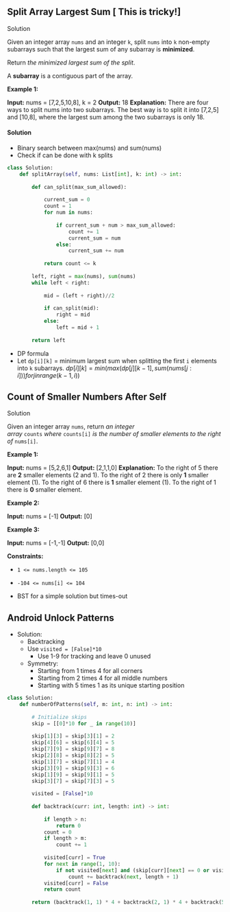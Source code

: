 
## Split Array Largest Sum [ This is tricky!]

Solution

Given an integer array `nums` and an integer `k`, split `nums` into `k` non-empty subarrays such that the largest sum of any subarray is **minimized**.

Return _the minimized largest sum of the split_.

A **subarray** is a contiguous part of the array.

**Example 1:**

**Input:** nums = [7,2,5,10,8], k = 2
**Output:** 18
**Explanation:** There are four ways to split nums into two subarrays.
The best way is to split it into [7,2,5] and [10,8], where the largest sum among the two subarrays is only 18.



#### Solution
- Binary search between max(nums) and sum(nums)
- Check if can be done with k splits
```python
class Solution:
    def splitArray(self, nums: List[int], k: int) -> int:
        
        def can_split(max_sum_allowed):
            
            current_sum = 0
            count = 1 
            for num in nums:
                
                if current_sum + num > max_sum_allowed:
                    count += 1
                    current_sum = num
                else:
                    current_sum += num
        
            return count <= k
        
        left, right = max(nums), sum(nums)
        while left < right:
            
            mid = (left + right)//2
            
            if can_split(mid):
                right = mid
            else:
                left = mid + 1
                
        return left
```

- DP formula
- Let `dp[i][k]` = minimum largest sum when splitting the first `i` elements into `k` subarrays.
$dp[i][k] = min(
    max(dp[j][k-1], sum(nums[j:i]))
    for j in range(k-1, i)
)$


## Count of Smaller Numbers After Self

Solution

Given an integer array `nums`, return _an integer array_ `counts` _where_ `counts[i]` _is the number of smaller elements to the right of_ `nums[i]`.

**Example 1:**

**Input:** nums = [5,2,6,1]
**Output:** [2,1,1,0]
**Explanation:**
To the right of 5 there are **2** smaller elements (2 and 1).
To the right of 2 there is only **1** smaller element (1).
To the right of 6 there is **1** smaller element (1).
To the right of 1 there is **0** smaller element.

**Example 2:**

**Input:** nums = [-1]
**Output:** [0]

**Example 3:**

**Input:** nums = [-1,-1]
**Output:** [0,0]

**Constraints:**

- `1 <= nums.length <= 105`
- `-104 <= nums[i] <= 104`


- BST for a simple solution but times-out


## Android Unlock Patterns

- Solution:
	- Backtracking
	- Use ```visited = [False]*10```
		- Use 1-9 for tracking and leave 0 unused
	- Symmetry:
		- Starting from 1 times 4 for all corners
		- Starting from 2 times 4 for all middle numbers
		- Starting with 5 times 1 as its unique starting position

```python
class Solution:
    def numberOfPatterns(self, m: int, n: int) -> int:
        
        # Initialize skips
        skip = [[0]*10 for _ in range(10)]
        
        skip[1][3] = skip[3][1] = 2
        skip[4][6] = skip[6][4] = 5
        skip[7][9] = skip[9][7] = 8
        skip[2][8] = skip[8][2] = 5
        skip[1][7] = skip[7][1] = 4
        skip[3][9] = skip[9][3] = 6
        skip[1][9] = skip[9][1] = 5
        skip[3][7] = skip[7][3] = 5
        
        visited = [False]*10
        
        def backtrack(curr: int, length: int) -> int:
            
            if length > n:
                return 0
            count = 0
            if length > m:
                count += 1
                
            visited[curr] = True
            for next in range(1, 10):
                if not visited[next] and (skip[curr][next] == 0 or visited[skip[curr][next]]):
                    count += backtrack(next, length + 1)
            visited[curr] = False
            return count
        
        return (backtrack(1, 1) * 4 + backtrack(2, 1) * 4 + backtrack(5, 1))
```

